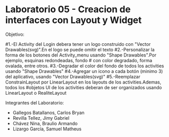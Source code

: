 # Laboratorio 05 - Creacion de interfaces con Layout y Widget
Objetivo: 

 #1.-El Activity del Login debera tener un logo construido con "Vector Drawables(svg)".En el logo se puede omitir el texto
 #2.-Personalizar la forma de los botones del Activity_menu usando "Shape Drawables".Por ejemplo, esquinas redondeadas, fondo 
    # con color degradado, forma ovalada, entre otros.
 #3.-Degradar el color del fondo de todos los activities usando "Shape Drawables"
 #4.-Agregar un icono a cada botón (minimo 3) del aplicativo, usando "Vector Drawables(svg)"
 #5.-Reemplazar ConstrainLayout por LinearLayout en los layouts de los activities.Ademas, todos los
    #objetos UI de los activities deberan de ser organizados usando LinearLayout o RealiteLayout

Integrantes del Laboratorio:

- Gallegos Batallanos, Carlos Bryan
- Revilla Tellez, Jimy Gabriel
- Chávez Nina, Braulio Armando
- Lizargo García, Samuel Matheus
